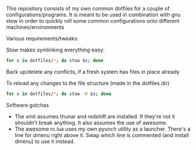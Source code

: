 This repository consists of my own common dotfiles for a couple of configurations/programs. It is meant to be used in combination with gnu stow in order to quickly roll some common configurations onto different machines/environments

Various requirements/tweaks:

Stow makes symlinking everything easy:
```bash
for x in dotfiles/*; do stow $x; done
```

Back up/delete any conflicts, if a fresh system has files in place already

To reload any changes to the file structure (made in the dotfiles dir)
```bash
for x in dotfiles/*; do stow -R $x; done
```


Software gotchas

- The xinit assumes thunar and redshift are installed. If they're not it shouldn't break anything. It also assumes the use of awesome.
- The awesome rc.lua uses my own pyunch utility as a launcher. There's a line for dmenu right above it. Swap which line is commented (and install dmenu) to use it instead.
